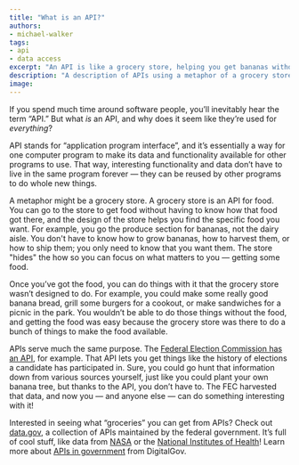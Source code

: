 ```yaml
---
title: "What is an API?"
authors:
- michael-walker
tags:
- api
- data access
excerpt: "An API is like a grocery store, helping you get bananas without having to plant a banana tree."
description: "A description of APIs using a metaphor of a grocery store."
image:
---
```


If you spend much time around software people, you’ll inevitably hear
the term “API.” But what *is* an API, and why does it seem like they’re
used for *everything*?

API stands for “application program interface”, and it’s essentially a
way for one computer program to make its data and functionality
available for other programs to use. That way, interesting functionality
and data don’t have to live in the same program forever — they can be
reused by other programs to do whole new things.

A metaphor might be a grocery store. A grocery store is an API for food.
You can go to the store to get food without having to know how that food
got there, and the design of the store helps you find the specific food
you want. For example, you go the produce section for bananas, not the
dairy aisle. You don't have to know how to grow bananas, how to harvest
them, or how to ship them; you only need to know that you want them. The
store "hides" the how so you can focus on what matters to you — getting
some food.

Once you’ve got the food, you can do things with it that the grocery
store wasn’t designed to do. For example, you could make some really
good banana bread, grill some burgers for a cookout, or make sandwiches
for a picnic in the park. You wouldn’t be able to do those things
without the food, and getting the food was easy because the grocery
store was there to do a bunch of things to make the food available.

APIs serve much the same purpose. The [Federal Election Commission has
an API](https://api.open.fec.gov/developers/), for example. That API
lets you get things like the history of elections a candidate has
participated in. Sure, you could go hunt that information down from
various sources yourself, just like you could plant your own banana
tree, but thanks to the API, you don’t have to. The FEC harvested that
data, and now you — and anyone else — can do something interesting with
it!

Interested in seeing what “groceries” you can get from APIs? Check out
[data.gov](https://api.data.gov), a collection of APIs maintained by
the federal government. It’s full of cool stuff, like data from
[NASA](https://api.data.gov/docs/nasa/) or the [National Institutes
of Health](https://api.data.gov/docs/nih/)! Learn more about [APIs in
government](https://www.digitalgov.gov/2013/04/30/apis-in-government/) from DigitalGov.
